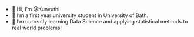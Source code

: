 - 👋 Hi, I’m @Kunvuthi
- 👀 I’m a first year university student in University of Bath.
- 🌱 I’m currently learning Data Science and applying statistical methods to real world problems!

<!---
Kunvuthi/Kunvuthi is a ✨ special ✨ repository because its `README.md` (this file) appears on your GitHub profile.
You can click the Preview link to take a look at your changes.
--->
